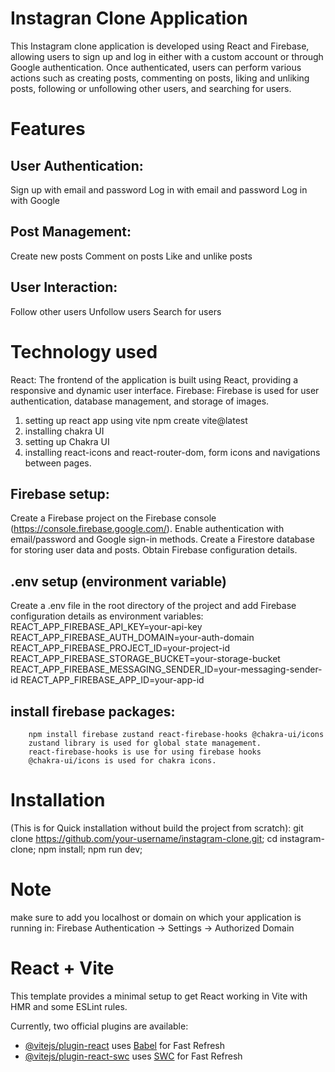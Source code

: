 # Instagran Clone Application

This Instagram clone application is developed using React and Firebase, allowing users to sign up and log in either with a custom account or through Google authentication. Once authenticated, users can perform various actions such as creating posts, commenting on posts, liking and unliking posts, following or unfollowing other users, and searching for users.

# Features

## User Authentication:

Sign up with email and password
Log in with email and password
Log in with Google

## Post Management:

Create new posts
Comment on posts
Like and unlike posts

## User Interaction:

Follow other users
Unfollow users
Search for users

# Technology used

React: The frontend of the application is built using React, providing a responsive and dynamic user interface.
Firebase: Firebase is used for user authentication, database management, and storage of images.

1. setting up react app using vite npm create vite@latest
2. installing chakra UI
3. setting up Chakra UI
4. installing react-icons and react-router-dom, form icons and navigations between pages.

## Firebase setup:

Create a Firebase project on the Firebase console (https://console.firebase.google.com/).
Enable authentication with email/password and Google sign-in methods.
Create a Firestore database for storing user data and posts.
Obtain Firebase configuration details.

## .env setup (environment variable)

Create a .env file in the root directory of the project and add Firebase configuration details as environment variables:
REACT_APP_FIREBASE_API_KEY=your-api-key
REACT_APP_FIREBASE_AUTH_DOMAIN=your-auth-domain
REACT_APP_FIREBASE_PROJECT_ID=your-project-id
REACT_APP_FIREBASE_STORAGE_BUCKET=your-storage-bucket
REACT_APP_FIREBASE_MESSAGING_SENDER_ID=your-messaging-sender-id
REACT_APP_FIREBASE_APP_ID=your-app-id

## install firebase packages:

    	npm install firebase zustand react-firebase-hooks @chakra-ui/icons
    	zustand library is used for global state management.
    	react-firebase-hooks is use for using firebase hooks
    	@chakra-ui/icons is used for chakra icons.

# Installation

(This is for Quick installation without build the project from scratch):
git clone https://github.com/your-username/instagram-clone.git;
cd instagram-clone;
npm install;
npm run dev;

# Note

make sure to add you localhost or domain on which your application is running in:
Firebase Authentication -> Settings -> Authorized Domain

# React + Vite

This template provides a minimal setup to get React working in Vite with HMR and some ESLint rules.

Currently, two official plugins are available:

- [@vitejs/plugin-react](https://github.com/vitejs/vite-plugin-react/blob/main/packages/plugin-react/README.md) uses [Babel](https://babeljs.io/) for Fast Refresh
- [@vitejs/plugin-react-swc](https://github.com/vitejs/vite-plugin-react-swc) uses [SWC](https://swc.rs/) for Fast Refresh

